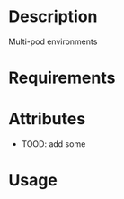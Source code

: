 Description
===========

Multi-pod environments

Requirements
============


Attributes
==========

* TOOD: add some

Usage
=====

